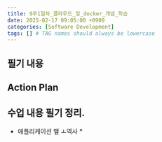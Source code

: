 ```yaml
---
title: 9주1일차_클라우드_및_docker_개념_학습
date: 2025-02-17 09:05:00 +0900
categories: [Software Development]
tags: [] # TAG names should always be lowercase
---
```


## 필기 내용


## Action Plan


## 수업 내용 필기 정리.
* 애플리케이션 뱊 ㅗ역사
  *
